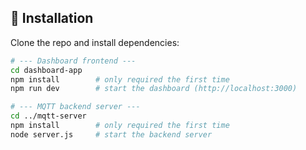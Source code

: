 ## 🚀 Installation

Clone the repo and install dependencies:

```bash
# --- Dashboard frontend ---
cd dashboard-app
npm install        # only required the first time
npm run dev        # start the dashboard (http://localhost:3000)

# --- MQTT backend server ---
cd ../mqtt-server
npm install        # only required the first time
node server.js     # start the backend server
